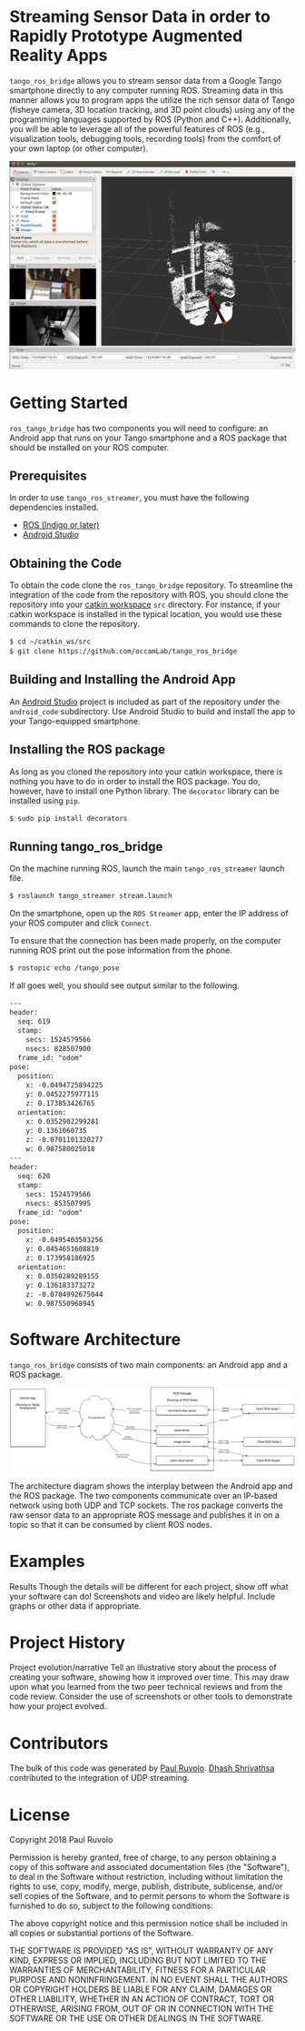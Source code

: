 # Streaming Sensor Data in order to Rapidly Prototype Augmented Reality Apps

`tango_ros_bridge` allows you to stream sensor data from a Google Tango smartphone directly to any computer running ROS.  Streaming data in this manner allows you to program apps the utilize the rich sensor data of Tango (fisheye camera, 3D location tracking, and 3D point clouds) using any of the programming languages supported by ROS (Python and C++).  Additionally, you will be able to leverage all of the powerful features of ROS (e.g., visualization tools, debugging tools, recording tools) from the comfort of your own laptop (or other computer).

![A screenshot showing 3D data from a Tango smartphone being displayed in RVIZ, a visualization program for ROS](images/tango_ros_bridge_screenshot_1.png)

# Getting Started
`ros_tango_bridge` has two components you will need to configure: an Android app that runs on your Tango smartphone and a ROS package that should be installed on your ROS computer.

## Prerequisites

In order to use `tango_ros_streamer`, you must have the following dependencies installed.
* [ROS (Indigo or later)](http://wiki.ros.org/ROS/Installation)
* [Android Studio](https://developer.android.com/studio/index.html)

## Obtaining the Code

To obtain the code clone the `ros_tango_bridge` repository.  To streamline the integration of the code from the repository with ROS, you should clone the repository into your [catkin workspace](http://wiki.ros.org/catkin/Tutorials/create_a_workspace) `src` directory.  For instance, if your catkin workspace is installed in the typical location, you would use these commands to clone the repository.

``` bash
$ cd ~/catkin_ws/src
$ git clone https://github.com/occamLab/tango_ros_bridge
```

## Building and Installing the Android App

An [Android Studio](https://developer.android.com/studio/index.html) project is included as part of the repository under the `android_code` subdirectory.  Use Android Studio to build and install the app to your Tango-equipped smartphone.

## Installing the ROS package

As long as you cloned the repository into your catkin workspace, there is nothing you have to do in order to install the ROS package.  You do, however, have to install one Python library.  The `decorator` library can be installed using `pip`.

``` bash
$ sudo pip install decorators
```

## Running tango_ros_bridge

On the machine running ROS, launch the main `tango_ros_streamer` launch file.
``` bash
$ roslaunch tango_streamer stream.launch
```

On the smartphone, open up the `ROS Streamer` app, enter the IP address of your ROS computer and click `Connect`.

To ensure that the connection has been made properly, on the computer running ROS print out the pose information from the phone.
``` bash
$ rostopic echo /tango_pose
```

If all goes well, you should see output similar to the following.

```
---
header:
  seq: 619
  stamp:
    secs: 1524579566
    nsecs: 828507900
  frame_id: "odom"
pose:
  position:
    x: -0.0494725894225
    y: 0.0452275977115
    z: 0.173853426765
  orientation:
    x: 0.0352902299281
    y: 0.1361060735
    z: -0.0701101320277
    w: 0.987580025018
---
header:
  seq: 620
  stamp:
    secs: 1524579566
    nsecs: 853507995
  frame_id: "odom"
pose:
  position:
    x: -0.0495403503256
    y: 0.0454651608819
    z: 0.173958186925
  orientation:
    x: 0.0350289289155
    y: 0.136183373272
    z: -0.0704992675044
    w: 0.987550968945
```

# Software Architecture

`tango_ros_bridge` consists of two main components: an Android app and a ROS package.

![The high-level architecture of ros_tango_bridge.  Details are available in the figure caption](images/tango_ros_bridge_architecture.png)

The architecture diagram shows the interplay between the Android app and the ROS package.  The two components communicate over an IP-based network using both UDP and TCP sockets.  The ros package converts the raw sensor data to an appropriate ROS message and publishes it in on a topic so that it can be consumed by client ROS nodes.

# Examples


Results Though the details will be different for each project, show off what your software can do! Screenshots and video are likely helpful. Include graphs or other data if appropriate.


# Project History

Project evolution/narrative Tell an illustrative story about the process of creating your software, showing how it improved over time. This may draw upon what you learned from the two peer technical reviews and from the code review. Consider the use of screenshots or other tools to demonstrate how your project evolved.

# Contributors
The bulk of this code was generated by [Paul Ruvolo](https://github.com/paulruvolo).  [Dhash Shrivathsa](https://github.com/DhashS) contributed to the integration of UDP streaming.

# License
Copyright 2018 Paul Ruvolo

Permission is hereby granted, free of charge, to any person obtaining a copy of this software and a<COPYRIGHT HOLDER>ssociated documentation files (the "Software"), to deal in the Software without restriction, including without limitation the rights to use, copy, modify, merge, publish, distribute, sublicense, and/or sell copies of the Software, and to permit persons to whom the Software is furnished to do so, subject to the following conditions:

The above copyright notice and this permission notice shall be included in all copies or substantial portions of the Software.

THE SOFTWARE IS PROVIDED "AS IS", WITHOUT WARRANTY OF ANY KIND, EXPRESS OR IMPLIED, INCLUDING BUT NOT LIMITED TO THE WARRANTIES OF MERCHANTABILITY, FITNESS FOR A PARTICULAR PURPOSE AND NONINFRINGEMENT. IN NO EVENT SHALL THE AUTHORS OR COPYRIGHT HOLDERS BE LIABLE FOR ANY CLAIM, DAMAGES OR OTHER LIABILITY, WHETHER IN AN ACTION OF CONTRACT, TORT OR OTHERWISE, ARISING FROM, OUT OF OR IN CONNECTION WITH THE SOFTWARE OR THE USE OR OTHER DEALINGS IN THE SOFTWARE.
